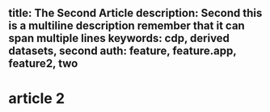 title: The Second Article
description: Second this is a multiline description
remember that it can span multiple lines
keywords: cdp, derived datasets, second
auth: feature, feature.app, feature2, two
---
# article 2